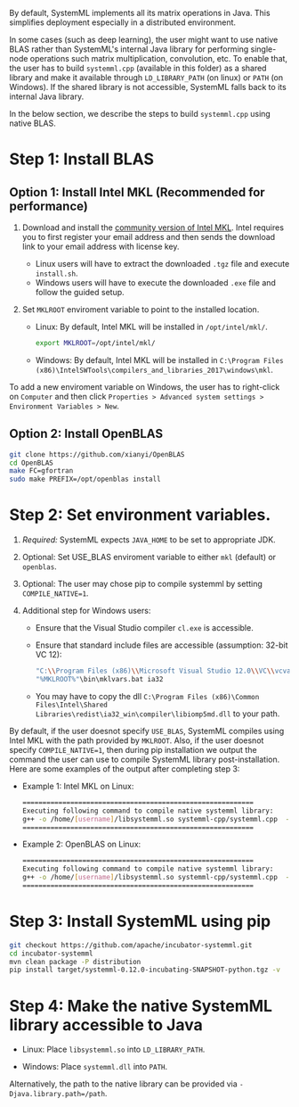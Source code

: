 <!--
{% comment %}
Licensed to the Apache Software Foundation (ASF) under one or more
contributor license agreements.  See the NOTICE file distributed with
this work for additional information regarding copyright ownership.
The ASF licenses this file to you under the Apache License, Version 2.0
(the "License"); you may not use this file except in compliance with
the License.  You may obtain a copy of the License at

http://www.apache.org/licenses/LICENSE-2.0

Unless required by applicable law or agreed to in writing, software
distributed under the License is distributed on an "AS IS" BASIS,
WITHOUT WARRANTIES OR CONDITIONS OF ANY KIND, either express or implied.
See the License for the specific language governing permissions and
limitations under the License.
{% endcomment %}
-->


By default, SystemML implements all its matrix operations in Java.
This simplifies deployment especially in a distributed environment.

In some cases (such as deep learning), the user might want to use native BLAS
rather than SystemML's internal Java library for performing single-node
operations such matrix multiplication, convolution, etc.
To enable that, the user has to build `systemml.cpp` (available in this folder)
as a shared library and make it available through `LD_LIBRARY_PATH` (on linux)
or `PATH` (on Windows). If the shared library is not accessible, SystemML
falls back to its internal Java library.

In the below section, we describe the steps to build `systemml.cpp` using native BLAS.

# Step 1: Install BLAS

## Option 1: Install Intel MKL (Recommended for performance)

1. Download and install the [community version of Intel MKL](https://software.intel.com/sites/campaigns/nest/).
Intel requires you to first register your email address and then sends the download link to your email address
with license key.

	* Linux users will have to extract the downloaded `.tgz` file and execute `install.sh`.
	* Windows users will have to execute the downloaded `.exe` file and follow the guided setup.

2. Set `MKLROOT` enviroment variable to point to the installed location.

	* Linux: By default, Intel MKL will be installed in `/opt/intel/mkl/`.
	 
		```bash
		export MKLROOT=/opt/intel/mkl/
		```
	
	* Windows: By default, Intel MKL will be installed in `C:\Program Files (x86)\IntelSWTools\compilers_and_libraries_2017\windows\mkl`.
	
To add a new enviroment variable on Windows, the user has to right-click on `Computer` and then click `Properties > Advanced system settings > Environment Variables > New`.
	
## Option 2: Install OpenBLAS  

```bash
git clone https://github.com/xianyi/OpenBLAS
cd OpenBLAS
make FC=gfortran
sudo make PREFIX=/opt/openblas install
``` 

# Step 2: Set environment variables.

1. *Required:*  SystemML expects `JAVA_HOME` to be set to appropriate JDK.

2. Optional: Set USE_BLAS enviroment variable to either `mkl` (default) or `openblas`.

3. Optional: The user may chose pip to compile systemml by setting `COMPILE_NATIVE=1`.

4. Additional step for Windows users:

	* Ensure that the Visual Studio compiler `cl.exe` is accessible.
	
	* Ensure that standard include files are accessible (assumption: 32-bit VC 12):
		```bash
		"C:\\Program Files (x86)\\Microsoft Visual Studio 12.0\\VC\\vcvarsall.bat"
		"%MKLROOT%"\bin\mklvars.bat ia32
		```
	* You may have to copy the dll `C:\Program Files (x86)\Common Files\Intel\Shared Libraries\redist\ia32_win\compiler\libiomp5md.dll` to your path.
	
By default, if the user doesnot specify `USE_BLAS`, SystemML compiles using Intel MKL with the path provided by `MKLROOT`. 
Also, if the user doesnot specify `COMPILE_NATIVE=1`, then during pip installation we output the command the user can use to 
compile SystemML library post-installation. Here are some examples of the output after completing step 3:

* Example 1: Intel MKL on Linux:
	
	```bash
	==========================================================
  	Executing following command to compile native systemml library:
  	g++ -o /home/[username]/libsystemml.so systemml-cpp/systemml.cpp  -I/[path-java-home]/include -Isystemml-cpp -I/opt/intel/mkl/include -I/[path-java-home]/include/linux -lmkl_rt -lpthread -lm -ldl -L/opt/intel/mkl/lib/intel64 -m64 -Wl,--no-as-needed -fopenmp -O3 -shared -fPIC
  	==========================================================
	```

* Example 2: OpenBLAS on Linux:
	
	```bash
	==========================================================
  	Executing following command to compile native systemml library:
  	g++ -o /home/[username]/libsystemml.so systemml-cpp/systemml.cpp  -I/[path-java-home]/include -Isystemml-cpp -I/opt/openblas/include -I/[path-java-home]/include/linux -lopenblas -lpthread -lm -ldl -DUSE_OPEN_BLAS -L/opt/openblas/lib -fopenmp -O3 -shared -fPIC
  	==========================================================
	```


# Step 3: Install SystemML using pip

```bash
git checkout https://github.com/apache/incubator-systemml.git
cd incubator-systemml
mvn clean package -P distribution
pip install target/systemml-0.12.0-incubating-SNAPSHOT-python.tgz -v
```

# Step 4: Make the native SystemML library accessible to Java

* Linux: Place `libsystemml.so` into `LD_LIBRARY_PATH`.

* Windows: Place `systemml.dll` into `PATH`.

Alternatively, the path to the native library can be provided via `-Djava.library.path=/path`. 